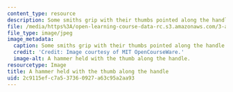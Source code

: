 ```yaml
---
content_type: resource
description: Some smiths grip with their thumbs pointed along the handle.
file: /media/https%3A/open-learning-course-data-rc.s3.amazonaws.com/3-a04-modern-blacksmithing-and-physical-metallurgy-fall-2008/2c9115efc7a537360927a63c95a2aa93_012.jpg
file_type: image/jpeg
image_metadata:
  caption: Some smiths grip with their thumbs pointed along the handle.
  credit: 'Credit: Image courtesy of MIT OpenCourseWare.'
  image-alt: A hammer held with the thumb along the handle.
resourcetype: Image
title: A hammer held with the thumb along the handle
uid: 2c9115ef-c7a5-3736-0927-a63c95a2aa93
---
```

